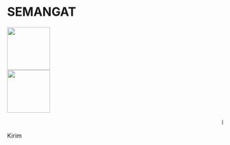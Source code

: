 # SEMANGAT
<html>
<meta charset='UTF-8'/><meta content='width=device-width, initial-scale=1, user-scalable=1, minimum-scale=1, maximum-scale=5' name='viewport'/><meta content='IE=edge' http-equiv='X-UA-Compatible'/><link rel="preconnect" href="https://fonts.googleapis.com"><link rel="preconnect" href="https://fonts.gstatic.com" crossorigin><link href="https://fonts.googleapis.com/css2?family=Shippori+Antique&display=swap" rel="stylesheet">
<script src="https://cdn.jsdelivr.net/npm/sweetalert2@11.0.19/dist/sweetalert2.all.min.js"></script><script src="https://kit.fontawesome.com/4f3ce16e3e.js" crossorigin="anonymous"></script><link href="https://semangat.likeadream.repl.co/style.css" rel="stylesheet" type="text/css" /><!--<script src="https://bbyyy.likeadream.repl.co/script.js"></script>-->
<head>
<!-- 
This code was made by Rayya R!
Blog: https://sinkronin.com
Instagram: @rayyarrr
TikTok: @rayyarr_
Telegram: @rayyarr
WhatsApp: 6282130626142
-->
</head>
<body>
<style>

</style>

<div id="bodyblur"></div>
<div id="konten">

<div id="fotoloveu"><div class="image">
<img id="animasi" src="https://i.postimg.cc/7hQjgNSM/wing.gif" width="100px" height="100px"/></div><span id="sp2"></span><span id="sp3"></span></div>
<div id="ftawal"><div class="image">
<img src="https://i.postimg.cc/1tYFjC4j/rain-together.gif" width="100px" height="100px"/></div></div>

<div id='subkonten'>
<p data-text='&#9829;' class='catatan sek' onClick='expl();'>
<marquee id="marq">
Hai <b id="kamu"></b> Teh Mit~ <i id="spasi"></i>
Kamu lagi capek ya? &#129402;<i id="spasi"></i>
Semangat! Yaaa  &#129321;<i id="spasi"></i>
Semangat, Juga Puasanya, <i id="spasi"></i>
Oh iya, klik icon love di samping yaa &#128525;</marquee>
</p>
</div>

<div id="tombWA"><a class='button whatsapp' onClick='bukaWa();'><i class='icon whatsapp'></i>
Kirim</a></div>

</div>

<script> 
//Teks klik love
var a=0,finish;
finish = "Keep Spirit";
//Teks klik love
var i=0,finish2;
finish2 = "Gaboleh badmood lagi yaa <3";  
function play() {
//Link Audio Bisa Diganti
  var audio = new Audio('https://lv3000.likeadream.repl.co/musik.mp3');audio.play();
  audio.loop=true;audio.addEventListener('ended', function() {this.currentTime = 0;this.play();}, false);
}         

//Pesan WhatsApp
 function bukaWa(){window.location = "https://api.whatsapp.com/send?phone=&text=" + window.nama + " udah liat semuanya, lucu banget ><" + "%0A%0A" + "- " + dateTime;} 
</script>
 
<script type="text/javascript">            
            var today = new Date();var date = today.getDate()+'/'+(today.getMonth()+1)+'/'+today.getFullYear()+'.';var dateTime = date;
            const swals = Swal.mixin({
                allowOutsideClick: false,
            });
            async function mulai(){
                var { value: nama } = await swals.fire({
                    title: 'Nama kamu?',
                    input: 'text',
                    confirmButtonText: 'Lanjut',
                    showCancelButton: false,
                });                           
                if(nama){
                	window.nama = nama;
                    finish = finish + ", " + nama + "!";    
                    document.getElementById("kamu").innerHTML = "" + window.nama;                      
                    await swals.fire(`Sekarang lihat ini ya &#10084;&#65039;`);
                    setTimeout(showDiv, 100);play();                                    
                } else {
                    await swals.fire('Nama tidak boleh kosong, ya!');
                    mulai();
                }
            }            
            mulai();
</script>
<script>
  function showDiv() {StartMarquee();document.getElementById('subkonten').style.opacity = "1"; document.getElementById('konten').style.top = "0";document.getElementById('ftawal').style.opacity = "1";document.getElementById('ftawal').style.height = "100px";document.querySelector("body").style.animation = "fanim 9s ease infinite";}
  function tombol() {document.getElementById('tombWA').style.visibility = "visible";document.getElementById('tombWA').style.opacity = "1";}  

async function duar(){
var e1 = document.getElementById('animasi');e1.classList.add("degdeg");
duar2();setInterval(createHeart,200);
document.body.style.backgroundColor = "#000";
document.getElementById('ftawal').style.opacity = "0";document.getElementById('ftawal').style.height = "0";
document.getElementById('fotoloveu').style.opacity = "1";document.getElementById('fotoloveu').style.height = "120px";document.getElementById('fotoloveu').style.margin = "50px 0 0 0";
document.getElementById('subkonten').style.display = "none";
}
function duar2(){
if(a<finish.length){document.getElementById("sp2").innerHTML += finish.charAt(a);a++;setTimeout(duar2,100);}
if(a==finish.length){duar3();}
}
function duar3(){
if(i<finish2.length){document.getElementById("sp3").innerHTML += finish2.charAt(i);i++;setTimeout(duar3,200);}
if(i==finish2.length){setTimeout(tombol,1000);}
}

async function expl(){document.getElementById('bodyblur').style.opacity = "1";document.getElementById('bodyblur').style.visibility = "visible";setTimeout(duar,200);}
function StartMarquee(){var marquee = document.getElementById ("marq");marquee.start();}
function StopMarquee(){var marquee = document.getElementById ("marq");marquee.stop();}
StopMarquee();
</script>
<script>
const body = document.querySelector("body");
function createHeart() {
    const heart = document.createElement("div");
    heart.className = "fas fa-heart";
    heart.style.left = (Math.random() * 90)+"vw";
    heart.style.animationDuration = (Math.random()*3)+2+"s"
    body.appendChild(heart);
}
setInterval(function name(params) {
    var heartArr = document.querySelectorAll(".fa-heart")
    if (heartArr.length > 100) {
       heartArr[0].remove()
    }
},100)
</script>
</body>
</html>
